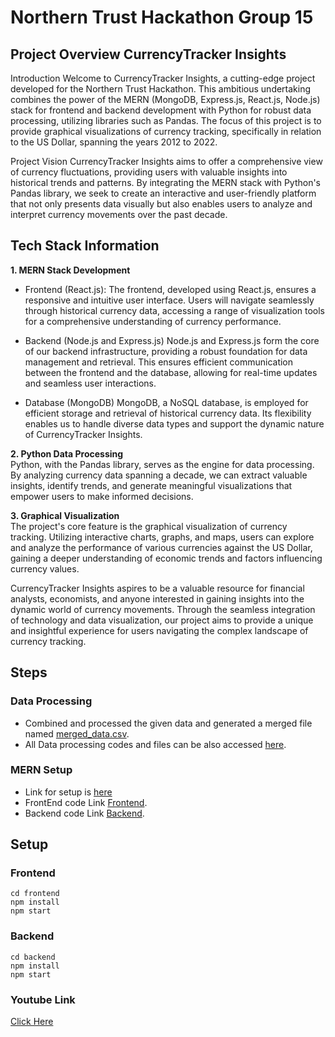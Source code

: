 # Northern Trust Hackathon Group 15

## Project Overview CurrencyTracker Insights
Introduction
Welcome to CurrencyTracker Insights, a cutting-edge project developed for the Northern Trust Hackathon. This ambitious undertaking combines the power of the MERN (MongoDB, Express.js, React.js, Node.js) stack for frontend and backend development with Python for robust data processing, utilizing libraries such as Pandas. The focus of this project is to provide graphical visualizations of currency tracking, specifically in relation to the US Dollar, spanning the years 2012 to 2022.

Project Vision
CurrencyTracker Insights aims to offer a comprehensive view of currency fluctuations, providing users with valuable insights into historical trends and patterns. By integrating the MERN stack with Python's Pandas library, we seek to create an interactive and user-friendly platform that not only presents data visually but also enables users to analyze and interpret currency movements over the past decade.

## Tech Stack Information<br>
<strong>1. MERN Stack Development</strong>
<br>

- Frontend (React.js):
  The frontend, developed using React.js, ensures a responsive and intuitive user interface. Users will navigate seamlessly through historical currency data, accessing a range of visualization tools for a comprehensive understanding of currency performance.


 -  Backend (Node.js and Express.js)
Node.js and Express.js form the core of our backend infrastructure, providing a robust foundation for data management and retrieval. This ensures efficient communication between the frontend and the database, allowing for real-time updates and seamless user interactions.

 -  Database (MongoDB)
MongoDB, a NoSQL database, is employed for efficient storage and retrieval of historical currency data. Its flexibility enables us to handle diverse data types and support the dynamic nature of CurrencyTracker Insights.

<strong> 2. Python Data Processing </strong>
<br>
Python, with the Pandas library, serves as the engine for data processing. By analyzing currency data spanning a decade, we can extract valuable insights, identify trends, and generate meaningful visualizations that empower users to make informed decisions.

<strong> 3. Graphical Visualization</strong>
<br>
The project's core feature is the graphical visualization of currency tracking. Utilizing interactive charts, graphs, and maps, users can explore and analyze the performance of various currencies against the US Dollar, gaining a deeper understanding of economic trends and factors influencing currency values.

CurrencyTracker Insights aspires to be a valuable resource for financial analysts, economists, and anyone interested in gaining insights into the dynamic world of currency movements. Through the seamless integration of technology and data visualization, our project aims to provide a unique and insightful experience for users navigating the complex landscape of currency tracking.


## Steps

### Data Processing
- Combined and processed the given data and generated a merged file named [merged_data.csv](https://github.com/manish0222/PICT-GROUP15-FX-Currency/blob/manish/merged_data.csv).
- All Data processing codes and files can be also accessed [here](https://github.com/manish0222/PICT-GROUP15-FX-Currency/tree/manish).

### MERN Setup
-  Link for setup is [here](https://sl.bing.net/cH51XHuJqyO)
-  FrontEnd code Link [Frontend](https://github.com/manish0222/PICT-GROUP15-FX-Currency/tree/frontend).
-  Backend code Link [Backend](https://github.com/manish0222/PICT-GROUP15-FX-Currency/tree/backend).

## Setup

### Frontend

```
cd frontend
npm install
npm start
```


### Backend

```
cd backend
npm install
npm start
```

### Youtube Link
[Click Here](https://youtu.be/5Bm9OloA04k)
